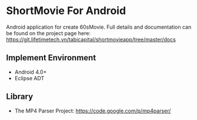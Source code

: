 ShortMovie For Android
========

Android application for create 60sMovie. 
Full details and documentation can be found on the project page here:
https://git.lifetimetech.vn/tabicapital/shortmovieapp/tree/master/docs

Implement Environment
---------

* Android 4.0+
* Eclipse ADT

Library
---------

* The MP4 Parser Project: https://code.google.com/p/mp4parser/
 

